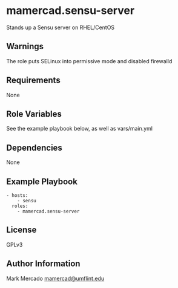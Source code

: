 mamercad.sensu-server
=====================

Stands up a Sensu server on RHEL/CentOS

Warnings
--------

The role puts SELinux into permissive mode and disabled firewalld

Requirements
------------

None

Role Variables
--------------

See the example playbook below, as well as vars/main.yml

Dependencies
------------

None

Example Playbook
----------------

    - hosts:
        - sensu
      roles:
        - mamercad.sensu-server

License
-------

GPLv3

Author Information
------------------

Mark Mercado <mamercad@umflint.edu>
